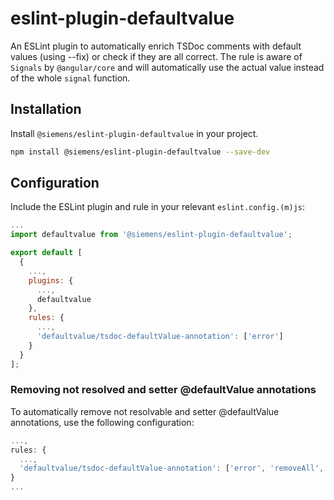 # eslint-plugin-defaultvalue

An ESLint plugin to automatically enrich TSDoc comments with default values (using --fix) or check if they are all correct.
The rule is aware of `Signals` by `@angular/core` and will automatically use the actual value instead of the whole `signal` function.

## Installation

Install `@siemens/eslint-plugin-defaultvalue` in your project.

```bash
npm install @siemens/eslint-plugin-defaultvalue --save-dev
```

## Configuration

Include the ESLint plugin and rule in your relevant `eslint.config.(m)js`:

```js
...
import defaultvalue from '@siemens/eslint-plugin-defaultvalue';

export default [
  {
    ...,
    plugins: {
      ...,
      defaultvalue
    },
    rules: {
      ...,
      'defaultvalue/tsdoc-defaultValue-annotation': ['error']
    }
  }
];
```

### Removing not resolved and setter @defaultValue annotations

To automatically remove not resolvable and setter @defaultValue annotations, use the following configuration:

```js
...,
rules: {
  ...,
  'defaultvalue/tsdoc-defaultValue-annotation': ['error', 'removeAll', 1000]
}
...
```
